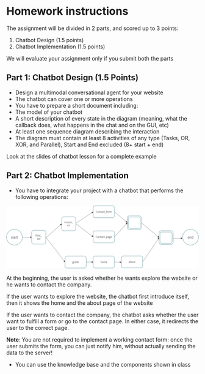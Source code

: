 # Homework instructions

The assignment will be divided in 2 parts, and scored up to 3 points:

1. Chatbot Design (1.5 points)
2. Chatbot Implementation (1.5 points)

We will evaluate your assignment only if you submit both the parts

## Part 1: Chatbot Design (1.5 Points)

- Design a multimodal conversational agent for your website
- The chatbot can cover one or more operations
- You have to prepare a short document including:
- The model of your chatbot
- A short description of every state in the diagram (meaning, what the callback does, what happens in the chat and on the GUI, etc)
- At least one sequence diagram describing the interaction
- The diagram must contain at least 8 activities of any type (Tasks, OR, XOR, and Parallel), Start and End excluded (8+ start + end)

Look at the slides of chatbot lesson for a complete example

## Part 2: Chatbot Implementation

- You have to integrate your project with a chatbot that performs the following operations:

![](./img/Untitled.png)

At the beginning, the user is asked whether he wants explore the website or he wants to contact the company.

If the user wants to explore the website, the chatbot first introduce itself, then it shows the home and the about page of the website

If the user wants to contact the company, the chatbot asks whether the user want to fulfill a form or go to the contact page. In either case, it redirects the user to the correct page.

**Note**: You are not required to implement a working contact form: once the user submits the form, you can just notify him, without actually sending the data to the server!

- You can use the knowledge base and the components shown in class


